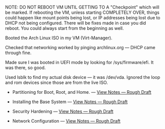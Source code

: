 NOTE: DO NOT REBOOT VM UNTIL GETTING TO A "Checkpoint" which will be marked. If rebooting the VM, unless starting COMPLETELY OVER, things could happen like mount points being lost, or IP addresses being lost due to DHCP not being configured. There will be fixes made in case you did reboot. You could always start from the beginning as well.

Booted the Arch Linux ISO in my VM (Virt-Manager).

Checked that networking worked by pinging archlinux.org — DHCP came through fine.

Made sure I was booted in UEFI mode by looking for /sys/firmware/efi. It was there, so good.

Used lsblk to find my actual disk device — it was /dev/vda. Ignored the loop and rom devices since those are from the live ISO.

- Partitioning for Boot, Root, and Home. — [View Notes — Rough Draft](/notes/expanded/Partitioning_Arch_Linux.md)

- Installing the Base System — [View Notes — Rough Draft](/notes/expanded/Arch_Linux_Base.md)

- Security Hardening — [View Notes — Rough Draft](/notes/Arch_Security_Hardening.md)

- Network Configuration — [View Notes — Rough Draft](/notes/Arch_Network_Config.md)
